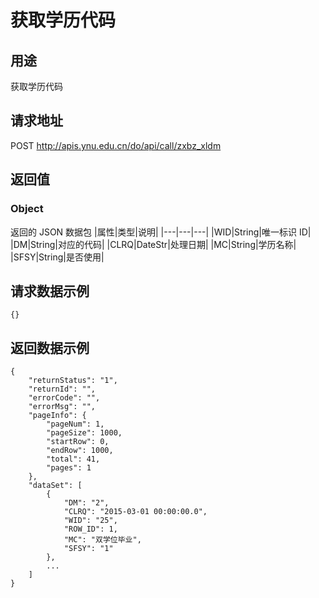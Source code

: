 # 获取学历代码

## 用途

获取学历代码

## 请求地址

POST http://apis.ynu.edu.cn/do/api/call/zxbz_xldm

## 返回值

### Object

返回的 JSON 数据包
|属性|类型|说明|
|---|---|---|
|WID|String|唯一标识 ID|
|DM|String|对应的代码|
|CLRQ|DateStr|处理日期|
|MC|String|学历名称|
|SFSY|String|是否使用|

## 请求数据示例

```
{}
```

## 返回数据示例

```
{
    "returnStatus": "1",
    "returnId": "",
    "errorCode": "",
    "errorMsg": "",
    "pageInfo": {
        "pageNum": 1,
        "pageSize": 1000,
        "startRow": 0,
        "endRow": 1000,
        "total": 41,
        "pages": 1
    },
    "dataSet": [
        {
            "DM": "2",
            "CLRQ": "2015-03-01 00:00:00.0",
            "WID": "25",
            "ROW_ID": 1,
            "MC": "双学位毕业",
            "SFSY": "1"
        },
        ...
    ]
}
```
